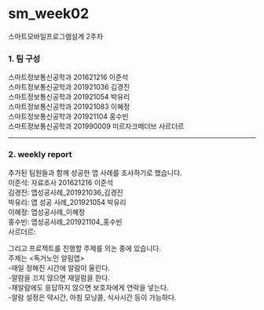# sm_week02
스마트모바일프로그램설계 2주차     

### 1. 팀 구성   
스마트정보통신공학과 201621216 이준석   
스마트정보통신공학과 201921036 김경진   
스마트정보통신공학과 201921054 박유리   
스마트정보통신공학과 201921083 이혜정   
스마트정보통신공학과 201921104 홍수빈    
스마트정보통신공학과 201990009 미르자크메더브 사르더르    
   ***   
   
### 2. weekly report   
추가된 팀원들과 함께 성공한 앱 사례를 조사하기로 했습니다.   
이준석: 자료조사 201621216 이준석   
김경진: 앱성공사례_201921036_김경진   
박유리: 앱 성공 사례_201921054 박유리   
이혜정: 앱성공사례_이혜정    
홍수빈: 앱성공사례_201921104_홍수빈   
사르더르:   
   
그리고 프로젝트를 진행할 주제를 의논 중에 있습니다.   
주제는 <독거노인 알림앱>   
  -매일 정해진 시간에 알람이 울린다.   
  -알람을 끄지 않으면 재알람을 한다.   
  -재알람에도 응답하지 않으면 보호자에게 연락을 넣는다.   
  -알람 설정은 약시간, 아침 모닝콜, 식사시간 등이 가능하다.   
